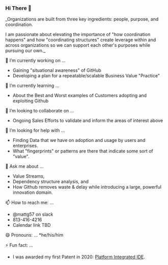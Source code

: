 ### Hi There 👋

<!--
**MattG57/MattG57** is a ✨ _special_ ✨ repository because its `README.md` (this file) appears on your GitHub profile. -->

_Organizations are built from three key ingredients: people, purpose, and coordination.

I am passionate about elevating the importance of "how coordination happens" and how "coordinating structures" create leverage within and across organizations so we can support each other's purposes while pursuing our own._

 🔭 I’m currently working on ...

* Gaining "situational awareness" of GitHub
* Developing a plan for a repeatable/scalable Business Value "Practice"

 🌱 I’m currently learning ...
* About the Best and Worst examples of Customers adopting and exploiting Github

 👯 I’m looking to collaborate on ...
* Ongoing Sales Efforts to validate and inform the areas of interest above

 🤔 I’m looking for help with ...
* Finding Data that we have on adoption and usage by users and enterprises.
* What "fingerprints" or patterns are there that indicate some sort of "value".

 💬 Ask me about ...
* Value Streams, 
* Dependency structure analysis, and 
* How Github removes waste & delay while introducing a large, powerful innovation domain.

 📫 How to reach me: ...
* @mattg57 on slack
* 813-416-4216
* Calendar link TBD

 😄 Pronouns: ...
*he/his/him

 ⚡ Fun fact: ...
* I was awarded my first Patent in 2020: [Platform Integrated IDE](https://patft.uspto.gov/netacgi/nph-Parser?Sect1=PTO1&Sect2=HITOFF&d=PALL&p=1&u=%2Fnetahtml%2FPTO%2Fsrchnum.htm&r=1&f=G&l=50&s1=10,841,185.PN.&OS=PN/10,841,185&RS=PN/10,841,185).

